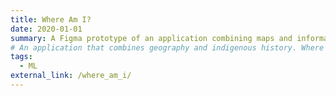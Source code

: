 ```yaml
---
title: Where Am I?
date: 2020-01-01
summary: A Figma prototype of an application combining maps and information about indigenous peoples.
# An application that combines geography and indigenous history. Where Am I locates you on the map and tells you which indigenous peoples' land you are on, along with information about its culture. rightmost project tile on website
tags:
  - ML
external_link: /where_am_i/
---
```

